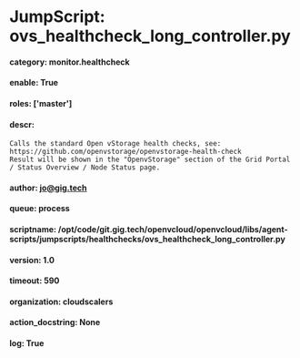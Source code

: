 
# JumpScript: ovs_healthcheck_long_controller.py
        
#### category: monitor.healthcheck
#### enable: True
#### roles: ['master']
#### descr: 
```
Calls the standard Open vStorage health checks, see: https://github.com/openvstorage/openvstorage-health-check
Result will be shown in the "OpenvStorage" section of the Grid Portal / Status Overview / Node Status page.

```
#### author: jo@gig.tech
#### queue: process
#### scriptname: /opt/code/git.gig.tech/openvcloud/openvcloud/libs/agent-scripts/jumpscripts/healthchecks/ovs_healthcheck_long_controller.py
#### version: 1.0
#### timeout: 590
#### organization: cloudscalers
#### action_docstring: None
#### log: True